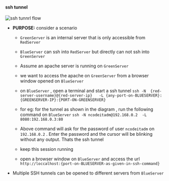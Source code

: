 #### ssh tunnel
![ssh tunnrl flow](https://www.tunnelsup.com/images/ssh-local2.png)
* __PURPOSE:__ consider a scenario 
    + `GreenServer` is an internal server that is only accessible from `RedServer`
    + `BlueServer` can ssh into `RedServer` but directly can not ssh into `GreenServer`
    + Assume an apache server is running on `GreenServer`
    + we want to access the apache on `GreenServer` from a browser window opened on  `BlueServer`

    + on `BlueServer` , open a terminal and start a ssh tunnel 
    `ssh -N  {red-server-username}@{red-server-ip}   -L {any-port-on-BLUESERVER}:{GREENSERVER-IP}:{PORT-ON-GREENSERVER}`
    + for eg: for the tunnel as shown in the diagram , run the following command on `BlueServer`
    `ssh -N ncodeitadm@192.168.0.2  -L 8080:192.168.0.3:80`
    + Above command will ask for the password of user `ncodeitadm` on `192.168.0.2` . Enter the password and the cursor will be blinking without any output. Thats the ssh tunnel 
    + keep this session running 
    + open a browser window on `BlueServer` and access the url `http://loccalhost:{port-on-BLUESERVER-as-given-in-ssh-command}`


* Multiple SSH tunnels can be opened to different servers from `BlueServer`

